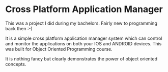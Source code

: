 # Cross Platform Application Manager 

This was a project I did during my bachelors. Fairly new to programming back then :-)

It is a simple cross platform application manager system which can control and monitor the applications on both your IOS and ANDROID devices. This was built for Object Oriented Programming course. 

It is nothing fancy but clearly demonstrates the power of object oriented concepts. 
